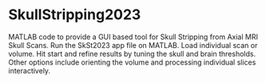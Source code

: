 # SkullStripping2023
MATLAB code to provide a GUI based tool for Skull Stripping from Axial MRI Skull Scans.
Run the SkSt2023 app file on MATLAB.
Load individual scan or volume.
Hit start and refine results by tuning the skull and brain thresholds.
Other options include orienting the volume and processing individual slices interactively.
